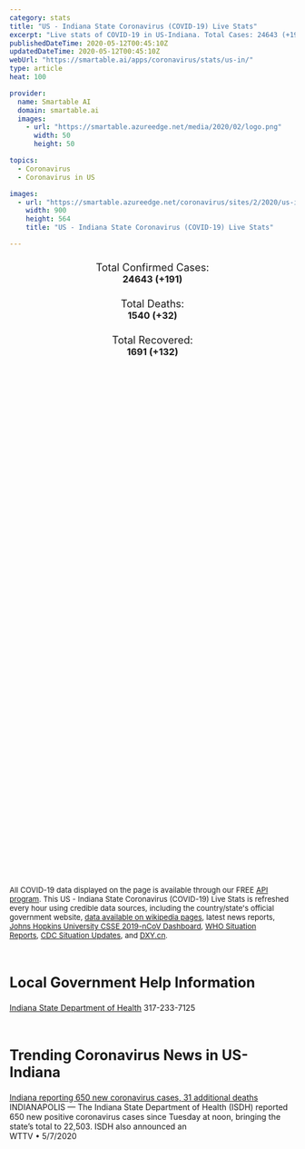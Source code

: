 ```yaml
---
category: stats
title: "US - Indiana State Coronavirus (COVID-19) Live Stats"
excerpt: "Live stats of COVID-19 in US-Indiana. Total Cases: 24643 (+191), Deaths: 1540 (+32), Recoveries: 1691(+132)."
publishedDateTime: 2020-05-12T00:45:10Z
updatedDateTime: 2020-05-12T00:45:10Z
webUrl: "https://smartable.ai/apps/coronavirus/stats/us-in/"
type: article
heat: 100

provider:
  name: Smartable AI
  domain: smartable.ai
  images:
    - url: "https://smartable.azureedge.net/media/2020/02/logo.png"
      width: 50
      height: 50

topics:
  - Coronavirus
  - Coronavirus in US

images:
  - url: "https://smartable.azureedge.net/coronavirus/sites/2/2020/us-in.jpg"
    width: 900
    height: 564
    title: "US - Indiana State Coronavirus (COVID-19) Live Stats"

---
```

<div class="total-stats" style="text-align: center;">
    <h3>
	    <div style="font-size: 18px; font-weight: 400;">Total Confirmed Cases:</div>
	    24643 (<span class='red'>+191</span>)
    </h3>
    <h3>
	    <div style="font-size: 18px; font-weight: 400;">Total Deaths:</div>
	    1540 (<span class='red'>+32</span>)
    </h3>
    <h3>
	    <div style="font-size: 18px; font-weight: 400;">Total Recovered:</div>
	    1691 (<span class='green'>+132</span>)
    </h3>
</div>

<script type="text/javascript" src="https://www.gstatic.com/charts/loader.js"></script>

<div id="time_series_chart" style="width: 100%; height: 400px;"></div>
<script type="text/javascript">
  google.charts.load('current', {'packages':['corechart']});
  google.charts.setOnLoadCallback(drawChart);
  function drawChart() {
    var data = google.visualization.arrayToDataTable([
      ['Date', 'Total Cases', 'Total Deaths', 'Total Recovered'],
      ['1/22/2020', 0, 0, 0],['1/23/2020', 0, 0, 0],['1/24/2020', 0, 0, 0],['1/25/2020', 0, 0, 0],['1/26/2020', 0, 0, 0],['1/27/2020', 0, 0, 0],['1/28/2020', 0, 0, 0],['1/29/2020', 0, 0, 0],['1/30/2020', 0, 0, 0],['1/31/2020', 0, 0, 0],['2/1/2020', 0, 0, 0],['2/2/2020', 0, 0, 0],['2/3/2020', 0, 0, 0],['2/4/2020', 0, 0, 0],['2/5/2020', 0, 0, 0],['2/6/2020', 0, 0, 0],['2/7/2020', 0, 0, 0],['2/8/2020', 0, 0, 0],['2/9/2020', 0, 0, 0],['2/10/2020', 0, 0, 0],['2/11/2020', 0, 0, 0],['2/12/2020', 0, 0, 0],['2/13/2020', 0, 0, 0],['2/14/2020', 0, 0, 0],['2/15/2020', 0, 0, 0],['2/16/2020', 0, 0, 0],['2/17/2020', 0, 0, 0],['2/18/2020', 0, 0, 0],['2/19/2020', 0, 0, 0],['2/20/2020', 0, 0, 0],['2/21/2020', 0, 0, 0],['2/22/2020', 0, 0, 0],['2/23/2020', 0, 0, 0],['2/24/2020', 0, 0, 0],['2/25/2020', 0, 0, 0],['2/26/2020', 0, 0, 0],['2/27/2020', 0, 0, 0],['2/28/2020', 0, 0, 0],['2/29/2020', 0, 0, 0],['3/1/2020', 0, 0, 0],['3/2/2020', 0, 0, 0],['3/3/2020', 0, 0, 0],['3/4/2020', 0, 0, 0],['3/5/2020', 0, 0, 0],['3/6/2020', 1, 0, 0],['3/7/2020', 1, 0, 0],['3/8/2020', 2, 0, 0],['3/9/2020', 3, 0, 0],['3/10/2020', 6, 0, 0],['3/11/2020', 11, 0, 0],['3/12/2020', 12, 0, 0],['3/13/2020', 12, 0, 0],['3/14/2020', 15, 0, 0],['3/15/2020', 20, 0, 0],['3/16/2020', 24, 2, 0],['3/17/2020', 30, 2, 0],['3/18/2020', 39, 2, 0],['3/19/2020', 61, 2, 0],['3/20/2020', 87, 3, 0],['3/21/2020', 128, 4, 0],['3/22/2020', 204, 7, 0],['3/23/2020', 271, 7, 0],['3/24/2020', 370, 12, 0],['3/25/2020', 479, 14, 0],['3/26/2020', 657, 17, 0],['3/27/2020', 981, 25, 0],['3/28/2020', 1232, 31, 0],['3/29/2020', 1514, 32, 0],['3/30/2020', 1787, 35, 0],['3/31/2020', 2159, 49, 0],['4/1/2020', 2569, 65, 0],['4/2/2020', 3039, 78, 0],['4/3/2020', 3437, 102, 0],['4/4/2020', 3973, 117, 0],['4/5/2020', 4431, 128, 0],['4/6/2020', 4976, 144, 0],['4/7/2020', 5530, 174, 0],['4/8/2020', 5963, 204, 28],['4/9/2020', 6371, 246, 28],['4/10/2020', 6925, 301, 58],['4/11/2020', 7451, 331, 58],['4/12/2020', 7941, 344, 105],['4/13/2020', 8310, 354, 105],['4/14/2020', 8515, 387, 131],['4/15/2020', 8949, 436, 146],['4/16/2020', 9537, 480, 150],['4/17/2020', 10154, 519, 150],['4/18/2020', 10641, 545, 173],['4/19/2020', 11211, 562, 1557],['4/20/2020', 11688, 577, 1559],['4/21/2020', 12097, 635, 1559],['4/22/2020', 12438, 666, 1559],['4/23/2020', 13039, 706, 1559],['4/24/2020', 13041, 706, 1559],['4/25/2020', 14399, 785, 175],['4/26/2020', 15023, 813, 175],['4/27/2020', 15971, 932, 175],['4/28/2020', 16592, 992, 175],['4/29/2020', 17186, 1065, 175],['4/30/2020', 17989, 1114, 175],['5/1/2020', 18626, 1166, 175],['5/2/2020', 19310, 1229, 175],['5/3/2020', 19944, 1246, 175],['5/4/2020', 20518, 1264, 175],['5/5/2020', 21046, 1326, 175],['5/6/2020', 21885, 1377, 1559],['5/7/2020', 22748, 1414, 1559],['5/8/2020', 23387, 1447, 1559],['5/9/2020', 24006, 1490, 1559],['5/10/2020', 24452, 1508, 1559],['5/11/2020', 24643, 1540, 1691],
    ]);
    var options = {
      curveType: 'none',
      chartArea: {'width': '80%', 'height': '80%'},
      legend: { position: 'top' },
      lineWidth: 5,
      colors: ['#f60109', '#444444', '#81B71F']
    };
    var chart = new google.visualization.LineChart(document.getElementById('time_series_chart'));
    chart.draw(data, options);
  }
</script>

<div id="geo_chart" style="width: 100%; height: 500px;"></div>
<script type="text/javascript">
  google.charts.load('current', {
    'packages':['geochart'],
    'mapsApiKey': 'AIzaSyDk1HhVhLaveyKrUhhHZ5YwzIpEcbdal6U'
  });
  google.charts.setOnLoadCallback(drawRegionsMap);
  function drawRegionsMap() {
    var data = google.visualization.arrayToDataTable([
      ['LATITUDE', 'LONGITUDE', 'DESCRIPTION', 'Total Cases', 'Total Deaths'],
      [39.8522, -77.2865, "Adams", 9, 1],[41.1966, -84.9245, "Allen", 821, 63],[39.2094, -85.9183, "Bartholomew", 349, 29],[40.0106, -86.4997, "Boone", 237, 34],[39.3085, -86.1227, "Brown", 26, 1],[40.5452, -86.5242, "Carroll", 71, 2],[40.8644, -86.5, "Cass", 1522, 4],[38.5395, -85.7655, "Clark", 382, 30],[39.2769, -87.1126, "Clay", 24, 1],[40.1944, -86.6671, "Clinton", 89, 2],[38.3714, -86.3444, "Crawford", 21, 1],[39.0676, -84.9053, "Dearborn", 150, 13],[39.4279, -85.6286, "Decatur", 220, 31],[41.3147, -84.9012, "DeKalb", 24, 2],[40.3138, -85.5009, "Delaware", 225, 15],[38.3934, -86.9404, "Dubois", 45, 0],[41.5336, -86.0138, "Elkhart", 487, 18],[39.6582, -85.141, "Fayette", 62, 4],[38.3513, -85.9372, "Floyd", 233, 29],[40.1089, -87.1577, "Fountain", 16, 2],[39.4233, -85.0114, "Franklin", 107, 8],[41.0192, -86.4125, "Fulton", 36, 1],[38.2786, -87.377, "Gibson", 8, 0],[40.6126, -85.5592, "Grant", 172, 17],[38.9879, -87.0813, "Greene", 151, 13],[39.9658, -86.1461, "Hamilton", 935, 84],[39.8857, -85.6086, "Hancock", 266, 19],[38.124, -85.9736, "Harrison", 158, 12],[39.8065, -86.5401, "Hendricks", 976, 65],[39.9973, -85.2512, "Henry", 84, 2],[40.4483, -86.1345, "Howard", 246, 10],[40.741, -85.5618, "Huntington", 14, 2],[38.8247, -86.1716, "Jackson", 280, 1],[40.9059, -87.1612, "Jasper", 46, 1],[38.9853, -85.6106, "Jennings", 98, 5],[39.4638, -86.1345, "Johnson", 822, 89],[38.7991, -87.4604, "Knox", 22, 0],[41.0743, -85.8923, "Kosciusko", 42, 2],[41.648, -85.4179, "LaGrange", 39, 2],[41.443, -87.4702, "Lake", 2469, 134],[41.7563, -86.8181, "LaPorte", 324, 11],[38.9172, -86.5557, "Lawrence", 117, 17],[40.2743, -85.8371, "Madison", 512, 66],[39.8362, -86.1752, "Marion", 7405, 448],[41.2159, -86.4236, "Marshall", 33, 1],[40.602, -85.9275, "Miami", 126, 1],[39.1637, -86.5257, "Monroe", 143, 9],[40.0428, -86.8975, "Montgomery", 128, 5],[39.5337, -86.3778, "Morgan", 200, 9],[40.9523, -87.299, "Newton", 66, 10],[41.4277, -85.355, "Noble", 133, 16],[38.9531, -84.8546, "Ohio", 9, 0],[38.5462, -86.6202, "Orange", 115, 19],[39.2861, -86.7726, "Owen", 28, 1],[41.685, -86.9804, "Porter", 320, 10],[38.2042, -87.9151, "Posey", 15, 0],[39.5211, -86.7995, "Putnam", 90, 5],[40.1898, -85.2037, "Randolph", 37, 2],[39.2373, -85.0931, "Ripley", 101, 6],[39.4981, -85.4676, "Rush", 48, 2],[38.6854, -85.7831, "Scott", 81, 2],[39.6738, -85.7052, "Shelby", 325, 23],[41.6228, -86.3377, "St. Joseph", 817, 30],[41.1989, -86.8922, "Starke", 22, 2],[41.6432, -85.005, "Steuben", 63, 2],[39.0973, -87.4074, "Sullivan", 20, 0],[38.7427, -85.0783, "Switzerland", 16, 0],[40.5076, -86.8527, "Tippecanoe", 234, 2],[40.3795, -86.0868, "Tipton", 21, 1],[38.024, -87.512, "Vanderburgh", 185, 2],[39.4936, -87.2667, "Vigo", 81, 7],[40.9807, -85.8393, "Wabash", 64, 2],[40.1973, -87.527, "Warren", 13, 1],[38.0469, -87.2847, "Warrick", 123, 20],[38.5549, -86.2778, "Washington", 48, 1],[39.9447, -84.8308, "Wayne", 150, 5],[40.6568, -85.2225, "Wells", 10, 0],[40.6622, -86.8678, "White", 148, 1],[41.2308, -85.3201, "Whitley", 22, 1],[38.7369, -85.5387, "Jefferson", 36, 0],[40.4882, -87.0857, "Benton", 12, 0],[40.492, -85.1468, "Jay", 23, 0],[40.4537, -85.3736, "Blackford", 14, 1],[38.1692, -86.8257, "Spencer", 10, 1],[39.7665, -87.2295, "Parke", 20, 0],[39.6349, -84.926, "Union", 19, 0],[38.7221, -86.8002, "Martin", 7, 0],[38.6679, -86.9974, "Daviess", 56, 17],[39.667, -87.5203, "Vermillion", 8, 0],[41.0535, -86.6037, "Pulaski", 34, 0],[37.9106, -86.7377, "Perry", 24, 0],[38.3827, -87.2129, "Pike", 3, 0],
    ]);
    var options = {
      backgroundColor: {fill:'transparent',stroke:'#FFF' ,strokeWidth:0 }, 
      displayMode: 'markers',
      region: 'US-IN', 
      resolution: 'metros',
      colorAxis: {colors: ['#F27D81', '#f60109']},
      sizeAxis: {minSize:3,  maxSize:12},
    };
    var chart = new google.visualization.GeoChart(document.getElementById('geo_chart'));
    chart.draw(data, options);
  };
</script>

<div id="geo_table"></div>
<script type="text/javascript">
  google.charts.load('current', {'packages':['table']});
  google.charts.setOnLoadCallback(drawTable);
  function drawTable() {
    var data = new google.visualization.DataTable();
    data.addColumn('string', 'Location');
    data.addColumn('number', 'Total Cases');
    data.addColumn('number', 'New Cases');
    data.addColumn('number', 'Active Cases');
    data.addColumn('number', 'Total Deaths');
    data.addColumn('number', 'New Deaths');
    data.addColumn('number', 'Total Recovered');
    data.addRows([
      [{v:"Adams", f:"Adams"}, 9, 0, 8, 1, 0, 0],[{v:"Allen", f:"Allen"}, 821, 5, 758, 63, 0, 0],[{v:"Bartholomew", f:"Bartholomew"}, 349, 3, 320, 29, 3, 0],[{v:"Boone", f:"Boone"}, 237, 4, 203, 34, 1, 0],[{v:"Brown", f:"Brown"}, 26, 0, 25, 1, 0, 0],[{v:"Carroll", f:"Carroll"}, 71, 0, 69, 2, 0, 0],[{v:"Cass", f:"Cass"}, 1522, 2, 1518, 4, 1, 0],[{v:"Clark", f:"Clark"}, 382, 3, 352, 30, 0, 0],[{v:"Clay", f:"Clay"}, 24, 0, 23, 1, 0, 0],[{v:"Clinton", f:"Clinton"}, 89, 1, 87, 2, 0, 0],[{v:"Crawford", f:"Crawford"}, 21, 0, 20, 1, 0, 0],[{v:"Dearborn", f:"Dearborn"}, 150, 0, 137, 13, 0, 0],[{v:"Decatur", f:"Decatur"}, 220, 0, 189, 31, 0, 0],[{v:"DeKalb", f:"DeKalb"}, 24, 0, 22, 2, 0, 0],[{v:"Delaware", f:"Delaware"}, 225, 0, 210, 15, 0, 0],[{v:"Dubois", f:"Dubois"}, 45, 0, 45, 0, 0, 0],[{v:"Elkhart", f:"Elkhart"}, 487, 3, 469, 18, 0, 0],[{v:"Fayette", f:"Fayette"}, 62, 0, 58, 4, 0, 0],[{v:"Floyd", f:"Floyd"}, 233, 1, 204, 29, 0, 0],[{v:"Fountain", f:"Fountain"}, 16, 0, 14, 2, 0, 0],[{v:"Franklin", f:"Franklin"}, 107, 0, 46, 8, 0, 53],[{v:"Fulton", f:"Fulton"}, 36, 0, 35, 1, 0, 0],[{v:"Gibson", f:"Gibson"}, 8, 0, 8, 0, 0, 0],[{v:"Grant", f:"Grant"}, 172, 0, 155, 17, 0, 0],[{v:"Greene", f:"Greene"}, 151, 0, 138, 13, 2, 0],[{v:"Hamilton", f:"Hamilton"}, 935, 5, 851, 84, 0, 0],[{v:"Hancock", f:"Hancock"}, 266, 0, 247, 19, 0, 0],[{v:"Harrison", f:"Harrison"}, 158, 1, 146, 12, 0, 0],[{v:"Hendricks", f:"Hendricks"}, 976, 7, 911, 65, 0, 0],[{v:"Henry", f:"Henry"}, 84, 3, 82, 2, 0, 0],[{v:"Howard", f:"Howard"}, 246, 1, 236, 10, 0, 0],[{v:"Huntington", f:"Huntington"}, 14, 0, 12, 2, 0, 0],[{v:"Jackson", f:"Jackson"}, 280, 2, 279, 1, 0, 0],[{v:"Jasper", f:"Jasper"}, 46, 0, 45, 1, 0, 0],[{v:"Jennings", f:"Jennings"}, 98, 1, 93, 5, 0, 0],[{v:"Johnson", f:"Johnson"}, 822, 15, 730, 89, 0, 3],[{v:"Knox", f:"Knox"}, 22, 1, 22, 0, 0, 0],[{v:"Kosciusko", f:"Kosciusko"}, 42, 1, 40, 2, 0, 0],[{v:"LaGrange", f:"LaGrange"}, 39, 1, 37, 2, 0, 0],[{v:"Lake", f:"Lake"}, 2469, 24, 2335, 134, 2, 0],[{v:"LaPorte", f:"LaPorte"}, 324, 0, 313, 11, 0, 0],[{v:"Lawrence", f:"Lawrence"}, 117, 0, 100, 17, 1, 0],[{v:"Madison", f:"Madison"}, 512, 6, 446, 66, 1, 0],[{v:"Marion", f:"Marion"}, 7405, 69, 6957, 448, 4, 0],[{v:"Marshall", f:"Marshall"}, 33, 0, 32, 1, 0, 0],[{v:"Miami", f:"Miami"}, 126, 1, 125, 1, 0, 0],[{v:"Monroe", f:"Monroe"}, 143, 0, 134, 9, 0, 0],[{v:"Montgomery", f:"Montgomery"}, 128, 1, 123, 5, 0, 0],[{v:"Morgan", f:"Morgan"}, 200, 3, 191, 9, 0, 0],[{v:"Newton", f:"Newton"}, 66, 0, 56, 10, 0, 0],[{v:"Noble", f:"Noble"}, 133, 1, 117, 16, 1, 0],[{v:"Ohio", f:"Ohio"}, 9, 0, 9, 0, 0, 0],[{v:"Orange", f:"Orange"}, 115, 1, 96, 19, 0, 0],[{v:"Owen", f:"Owen"}, 28, 0, 27, 1, 0, 0],[{v:"Porter", f:"Porter"}, 320, 5, 246, 10, 0, 64],[{v:"Posey", f:"Posey"}, 15, 0, 15, 0, 0, 0],[{v:"Putnam", f:"Putnam"}, 90, 0, 85, 5, 0, 0],[{v:"Randolph", f:"Randolph"}, 37, 0, 35, 2, 0, 0],[{v:"Ripley", f:"Ripley"}, 101, 0, 95, 6, 0, 0],[{v:"Rush", f:"Rush"}, 48, 0, 46, 2, 0, 0],[{v:"Scott", f:"Scott"}, 81, 0, 79, 2, 0, 0],[{v:"Shelby", f:"Shelby"}, 325, 6, 302, 23, 0, 0],[{v:"St. Joseph", f:"St. Joseph"}, 817, 7, 787, 30, 0, 0],[{v:"Starke", f:"Starke"}, 22, 0, 20, 2, 0, 0],[{v:"Steuben", f:"Steuben"}, 63, 0, 61, 2, 0, 0],[{v:"Sullivan", f:"Sullivan"}, 20, 0, 20, 0, 0, 0],[{v:"Switzerland", f:"Switzerland"}, 16, 0, 16, 0, 0, 0],[{v:"Tippecanoe", f:"Tippecanoe"}, 234, 1, 232, 2, 0, 0],[{v:"Tipton", f:"Tipton"}, 21, 0, 20, 1, 0, 0],[{v:"Vanderburgh", f:"Vanderburgh"}, 185, 0, 128, 2, 0, 55],[{v:"Vigo", f:"Vigo"}, 81, 1, 74, 7, 0, 0],[{v:"Wabash", f:"Wabash"}, 64, 0, 62, 2, 0, 0],[{v:"Warren", f:"Warren"}, 13, 0, 12, 1, 0, 0],[{v:"Warrick", f:"Warrick"}, 123, 0, 103, 20, 0, 0],[{v:"Washington", f:"Washington"}, 48, 0, 47, 1, 0, 0],[{v:"Wayne", f:"Wayne"}, 150, 1, 145, 5, 0, 0],[{v:"Wells", f:"Wells"}, 10, 0, 10, 0, 0, 0],[{v:"White", f:"White"}, 148, 0, 147, 1, 0, 0],[{v:"Whitley", f:"Whitley"}, 22, 0, 21, 1, 0, 0],[{v:"Jefferson", f:"Jefferson"}, 36, 1, 36, 0, 0, 0],[{v:"Benton", f:"Benton"}, 12, 0, 12, 0, 0, 0],[{v:"Jay", f:"Jay"}, 23, 1, 23, 0, 0, 0],[{v:"Blackford", f:"Blackford"}, 14, 0, 13, 1, 0, 0],[{v:"Spencer", f:"Spencer"}, 10, 0, 9, 1, 0, 0],[{v:"Parke", f:"Parke"}, 20, 1, 20, 0, 0, 0],[{v:"Union", f:"Union"}, 19, 0, 19, 0, 0, 0],[{v:"Martin", f:"Martin"}, 7, 0, 7, 0, 0, 0],[{v:"Daviess", f:"Daviess"}, 56, 0, 39, 17, 0, 0],[{v:"Vermillion", f:"Vermillion"}, 8, 0, 8, 0, 0, 0],[{v:"Pulaski", f:"Pulaski"}, 34, 0, 34, 0, 0, 0],[{v:"Perry", f:"Perry"}, 24, 1, 24, 0, 0, 0],[{v:"Pike", f:"Pike"}, 3, 0, 3, 0, 0, 0],
    ]);
    data.setProperty(0, 0, 'style', 'min-width:100px');
    var table = new google.visualization.Table(document.getElementById('geo_table'));
    table.draw(data, {allowHtml: true, sortColumn: 2, sortAscending: false, width: '660px', height: '100%'});
  }
</script>

<span style="font-size: 13px">All COVID-19 data displayed on the page is available through our FREE <a href="https://developer.smartable.ai">API program</a>. This US - Indiana State Coronavirus (COVID-19) Live Stats is refreshed every hour using credible data sources, including the country/state's official government website, <a href="https://en.wikipedia.org/wiki/2019%E2%80%9320_coronavirus_pandemic" target="_blank">data available on wikipedia pages</a>, latest news reports, <a href="https://systems.jhu.edu/research/public-health/ncov/" target="_blank">Johns Hopkins University CSSE 2019-nCoV Dashboard</a>, <a href="https://www.who.int/emergencies/diseases/novel-coronavirus-2019/situation-reports" target="_blank">WHO Situation Reports</a>, <a href="https://www.cdc.gov/coronavirus/2019-ncov/index.html" target="_blank">CDC Situation Updates</a>, and <a href="https://ncov.dxy.cn/ncovh5/view/pneumonia" target="_blank">DXY.cn</a>.</span>

<h2 id="news" class="center" style="margin-top: 60px; font-size: 25px;">Local Government Help Information</h2>
<div class="info center">
<a href="https://www.in.gov/isdh/28470.htm" target="_blank">Indiana State Department of Health</a> 317-233-7125
</div>
<h2 id="news" class="center" style="margin-top: 60px; font-size: 25px;">Trending Coronavirus News in US-Indiana</h2>
<div class="row">
<div class="col-md-6 col-sm-12">
  <div class="content-card">
	<a href="https://cbs4indy.com/news/indiana-reporting-650-new-coronavirus-cases-31-additional-deaths/"><div class="card-image" style="background-image: url(https://cbs4indy.com/wp-content/uploads/sites/22/2020/05/0507_Featured.png?w=1280&h=720&crop=1)"></div></a>
	<div class="content">
		<div class="card-title"><a href="https://cbs4indy.com/news/indiana-reporting-650-new-coronavirus-cases-31-additional-deaths/">Indiana reporting 650 new coronavirus cases, 31 additional deaths</a></div>
		<div class="card-excerpt">INDIANAPOLIS — The Indiana State Department of Health (ISDH) reported 650 new positive coronavirus cases since Tuesday at noon, bringing the state’s total to 22,503. ISDH also announced an</div>
		<div class="card-meta">
			<span class="card-provider">WTTV</span> • <span class="card-date">5/7/2020</span>
		</div>
	</div>
  </div>
</div>

</div>

